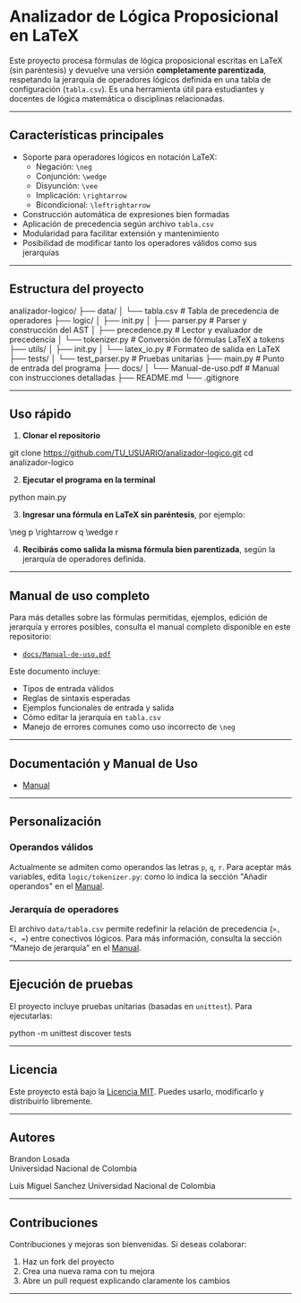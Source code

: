 # Analizador de Lógica Proposicional en LaTeX

Este proyecto procesa fórmulas de lógica proposicional escritas en LaTeX (sin paréntesis) y devuelve una versión **completamente parentizada**, respetando la jerarquía de operadores lógicos definida en una tabla de configuración (`tabla.csv`). Es una herramienta útil para estudiantes y docentes de lógica matemática o disciplinas relacionadas.

---

## Características principales

- Soporte para operadores lógicos en notación LaTeX:
  - Negación: `\neg`
  - Conjunción: `\wedge`
  - Disyunción: `\vee`
  - Implicación: `\rightarrow`
  - Bicondicional: `\leftrightarrow`
- Construcción automática de expresiones bien formadas
- Aplicación de precedencia según archivo `tabla.csv`
- Modularidad para facilitar extensión y mantenimiento
- Posibilidad de modificar tanto los operadores válidos como sus jerarquías

---

## Estructura del proyecto

analizador-logico/
├── data/
│ └── tabla.csv # Tabla de precedencia de operadores
├── logic/
│ ├── init.py
│ ├── parser.py # Parser y construcción del AST
│ ├── precedence.py # Lector y evaluador de precedencia
│ └── tokenizer.py # Conversión de fórmulas LaTeX a tokens
├── utils/
│ ├── init.py
│ └── latex_io.py # Formateo de salida en LaTeX
├── tests/
│ └── test_parser.py # Pruebas unitarias
├── main.py # Punto de entrada del programa
├── docs/
│ └── Manual-de-uso.pdf # Manual con instrucciones detalladas
├── README.md
└── .gitignore

---

## Uso rápido

1. **Clonar el repositorio**

git clone https://github.com/TU_USUARIO/analizador-logico.git
cd analizador-logico

2. **Ejecutar el programa en la terminal**

python main.py

3. **Ingresar una fórmula en LaTeX sin paréntesis**, por ejemplo:

\neg p \rightarrow q \wedge r

4. **Recibirás como salida la misma fórmula bien parentizada**, según la jerarquía de operadores definida.

---

## Manual de uso completo

Para más detalles sobre las fórmulas permitidas, ejemplos, edición de jerarquía y errores posibles, consulta el manual completo disponible en este repositorio:

- [`docs/Manual-de-uso.pdf`](docs/Manual-de-uso.pdf)

Este documento incluye:

- Tipos de entrada válidos
- Reglas de sintaxis esperadas
- Ejemplos funcionales de entrada y salida
- Cómo editar la jerarquía en `tabla.csv`
- Manejo de errores comunes como uso incorrecto de `\neg`

---

## Documentación y Manual de Uso

- [Manual](docs/Manual_de_uso.pdf)

---

## Personalización

### Operandos válidos

Actualmente se admiten como operandos las letras `p`, `q`, `r`. Para aceptar más variables, edita `logic/tokenizer.py`: como lo indica la sección "Añadir operandos" en el [Manual](docs/Manual_de_uso.pdf).



### Jerarquía de operadores

El archivo `data/tabla.csv` permite redefinir la relación de precedencia (`>, <, =`) entre conectivos lógicos. Para más información, consulta la sección “Manejo de jerarquía” en el [Manual](docs/Manual_de_uso.pdf).

---

## Ejecución de pruebas

El proyecto incluye pruebas unitarias (basadas en `unittest`). Para ejecutarlas:

python -m unittest discover tests

---

## Licencia

Este proyecto está bajo la [Licencia MIT](https://opensource.org/licenses/MIT). Puedes usarlo, modificarlo y distribuirlo libremente.

---

## Autores

Brandon Losada  
Universidad Nacional de Colombia

Luis Miguel Sanchez
Universidad Nacional de Colombia

---

## Contribuciones

Contribuciones y mejoras son bienvenidas. Si deseas colaborar:

1. Haz un fork del proyecto
2. Crea una nueva rama con tu mejora
3. Abre un pull request explicando claramente los cambios

---
